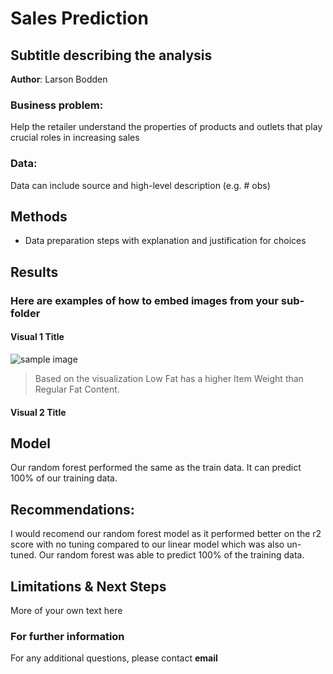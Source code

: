 # Sales Prediction 
## Subtitle describing the analysis 

**Author**: Larson Bodden

### Business problem:

 Help the retailer understand the properties of products and outlets that play crucial roles in increasing sales


### Data:
Data can include source and high-level description (e.g. # obs)


## Methods
- Data preparation steps with explanation and justification for choices

## Results

### Here are examples of how to embed images from your sub-folder


#### Visual 1 Title
![sample image](project1_sample_image.png)

> Based on the visualization Low Fat has a higher Item Weight than Regular Fat Content. 

#### Visual 2 Title

## Model

Our random forest performed the same as the train data. It can predict 100% of our training data.


## Recommendations:

I would recomend our random forest model as it performed better on the r2 score with no tuning compared to our linear model which was also un-tuned. Our random forest was able to predict 100% of the training data.


## Limitations & Next Steps

More of your own text here


### For further information


For any additional questions, please contact **email**
